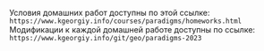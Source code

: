 Условия домашних работ доступны по этой ссылке: 
`https://www.kgeorgiy.info/courses/paradigms/homeworks.html`
Модификации к каждой домашней работе доступны по ссылке:
`https://www.kgeorgiy.info/git/geo/paradigms-2023`
